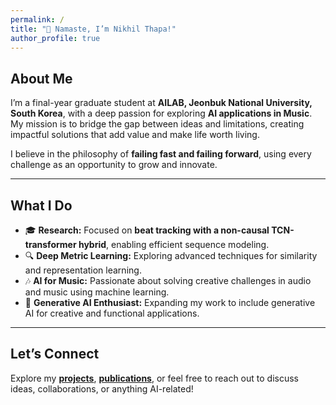 ```yaml
---
permalink: /
title: "🙏 Namaste, I’m Nikhil Thapa!"
author_profile: true
---
```


## About Me  
I’m a final-year graduate student at **AILAB, Jeonbuk National University, South Korea**, with a deep passion for exploring **AI applications in Music**.  
My mission is to bridge the gap between ideas and limitations, creating impactful solutions that add value and make life worth living.  

I believe in the philosophy of **failing fast and failing forward**, using every challenge as an opportunity to grow and innovate.  

---

## What I Do  

- 🎓 **Research:** Focused on **beat tracking with a non-causal TCN-transformer hybrid**, enabling efficient sequence modeling.  
- 🔍 **Deep Metric Learning:** Exploring advanced techniques for similarity and representation learning.  
- 🎶 **AI for Music:** Passionate about solving creative challenges in audio and music using machine learning.  
- 🌟 **Generative AI Enthusiast:** Expanding my work to include generative AI for creative and functional applications.  

---

## Let’s Connect  

Explore my **[projects](#)**, **[publications](#)**, or feel free to reach out to discuss ideas, collaborations, or anything AI-related!  
